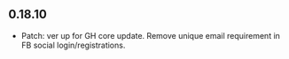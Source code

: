 ## 0.18.10

* Patch: ver up for GH core update. Remove unique email requirement in FB social login/registrations.
